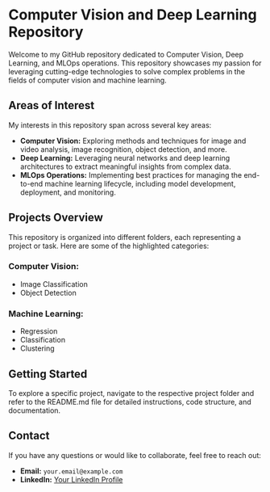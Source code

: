 # Computer Vision and Deep Learning Repository

Welcome to my GitHub repository dedicated to Computer Vision, Deep Learning, and MLOps operations. This repository showcases my passion for leveraging cutting-edge technologies to solve complex problems in the fields of computer vision and machine learning.

## Areas of Interest

My interests in this repository span across several key areas:

- **Computer Vision:** Exploring methods and techniques for image and video analysis, image recognition, object detection, and more.
- **Deep Learning:** Leveraging neural networks and deep learning architectures to extract meaningful insights from complex data.
- **MLOps Operations:** Implementing best practices for managing the end-to-end machine learning lifecycle, including model development, deployment, and monitoring.

## Projects Overview

This repository is organized into different folders, each representing a project or task. Here are some of the highlighted categories:

### Computer Vision:

- Image Classification
- Object Detection
<!-- Add more specific projects as needed -->

### Machine Learning:

- Regression
- Classification
- Clustering
<!-- Add more specific projects as needed -->

## Getting Started

To explore a specific project, navigate to the respective project folder and refer to the README.md file for detailed instructions, code structure, and documentation.

## Contact

If you have any questions or would like to collaborate, feel free to reach out:

- **Email:** `your.email@example.com`
- **LinkedIn:** [Your LinkedIn Profile](https://www.linkedin.com/in/your-profile)

